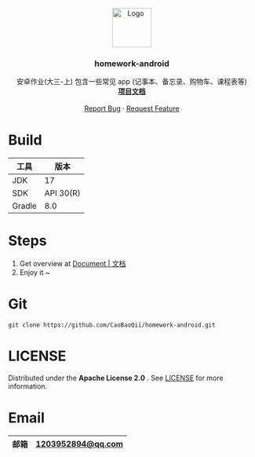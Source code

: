 <div align="center">
  <a href="https://github.com/CaoBaoQii/homework-android">
    <img src="https://jz-cbq-1311841992.cos.ap-beijing.myqcloud.com/images/FengLin.svg" alt="Logo" width="80"
      height="80">
  </a>
</div>
<h3 align="center">homework-android</h3>

<p align="center">
安卓作业(大三-上) 包含一些常见 app (记事本、备忘录、购物车、课程表等)
<br />
  <a href="https://github.com/CaoBaoQi/homework-android/tree/master/doc"><strong>项目文档</strong></a>
  <br />
  <br />
  <a href="https://github.com/CaoBaoQi/homework-android/issues">Report Bug</a>
  ·
  <a href="https://github.com/CaoBaoQi/homework-android/pulls">Request Feature</a>
</p>

# Build

| 工具     | 版本        |
|--------|-----------|
| JDK    | 17        |
| SDK    | API 30(R) |
| Gradle | 8.0       |

# Steps

1. Get overview at [Document | 文档](https://github.com/CaoBaoQi/homework-android/tree/master/doc)
2. Enjoy it ~

# Git

```shell
git clone https://github.com/CaoBaoQii/homework-android.git
```
# LICENSE

Distributed under the  **Apache License 2.0** . See [LICENSE](LICENSE) for more information.

# Email

| 邮箱  | 1203952894@qq.com |
|-----|-------------------|

